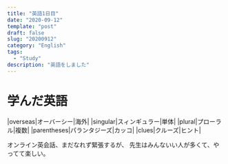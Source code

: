 ```yaml
---
title: "英語1日目"
date: "2020-09-12"
template: "post"
draft: false
slug: "20200912"
category: "English"
tags:
  - "Study"
description: "英語をしました"
---
```


# 学んだ英語

|overseas|オーバーシー|海外|
|singular|スィンギュラー|単体|
|plural|プローラル|複数|
|parentheses|パランタジーズ|カッコ|
|clues|クルーズ|ヒント|

オンライン英会話、まだなれず緊張するが、
先生はみんないい人が多くて、やってて楽しい。
